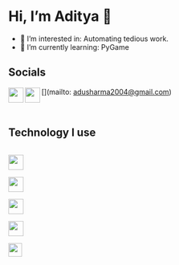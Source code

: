 # Hi, I’m Aditya 👋
- 👀 I’m interested in: Automating tedious work.  
- 🌱 I’m currently learning: PyGame

## Socials 
[<img align="left" width="30px" src="https://www.edigitalagency.com.au/wp-content/uploads/instagram-logo-svg-vector-for-print.svg" />](https://www.instagram.com/6adupadu9) 
[<img align="left" width="30px" src="https://pinkeyegraphics.co.uk/wp-content/uploads/gmail-new-icon.ico" />](mailto: adusharma2004@gmail.com)

<br/> 

## Technology I use 
[<code>
<img width="30px" src="https://cdn4.iconfinder.com/data/icons/logos-and-brands/512/267_Python_logo-512.png">
</code>](https://www.python.org/)
[<code> 
<img width="30px" src="https://img.icons8.com/fluent/2x/github.png">
</code>](https://www.github.com/)
[<code>
<img width="30px" src="https://raw.githubusercontent.com/dhanishgajjar/vscode-icons/master/png/default_dark.png" />
</code>](https://code.visualstudio.com/)
[<code>
<img width="30px" src="https://www.freeiconspng.com/thumbs/windows-icon-png/cute-ball-windows-icon-png-16.png">
</code>](https://www.microsoft.com/en-us/windows)
[<code> 
<img width="27px" src="https://avatars.githubusercontent.com/u/684879?s=280&v=4">
</code>](https://www.sublimetext.com/)


<!---
AdityaSharma223/AdityaSharma223 is a ✨ special ✨ repository because its `README.md` (this file) appears on your GitHub profile.
You can click the Preview link to take a look at your changes.
---

